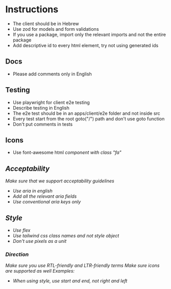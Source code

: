 # Instructions

- The client should be in Hebrew
- Use zod for models and form validations
- If you use a package, import only the relevant imports and not the entire package
- Add descriptive id to every html element, try not using generated ids

## Docs

- Please add comments only in English

## Testing

- Use playwright for client e2e testing
- Describe testing in English
- The e2e test should be in an apps/client/e2e folder and not inside src
- Every test start from the root goto("/") path and don't use goto function
- Don't put comments in tests

## Icons

- Use font-awesome html <i> component with class "fa"

## Acceptability

Make sure that we support acceptability guidelines

- Use aria in english
- Add all the relevant aria fields
- Use conventional aria keys only

## Style

- Use flex
- Use tailwind css class names and not style object
- Don't use pixels as a unit

### Direction

Make sure you use RTL-friendly and LTR-friendly terms
Make sure icons are supported as well
Examples:

- When using style, use start and end, not right and left
